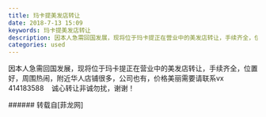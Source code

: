 ```yaml
---
title: 玛卡提美发店转让
date: 2018-7-13 15:09
keywords: 玛卡提美发店转让
description: 因本人急需回国发展，现将位于玛卡提正在营业中的美发店转让，手续齐全，位置好，周围热闹，附近华人店铺很多，公司也有，价格美丽需要请联系vx 414183588    诚心转让非诚勿扰，谢谢！
categories: used
---
```

<td class="t_f" id="postmessage_1508748">

因本人急需回国发展，现将位于玛卡提正在营业中的美发店转让，手续齐全，位置好，周围热闹，附近华人店铺很多，公司也有，价格美丽需要请联系vx 414183588    诚心转让非诚勿扰，谢谢！<br/>
</td>
###### 转载自[菲龙网]